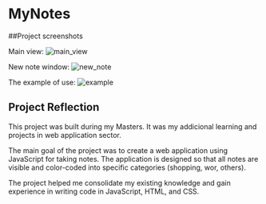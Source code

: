 # MyNotes
##Project screenshots

Main view:
![main_view](https://github.com/user-attachments/assets/b188ea81-7119-4a04-9e99-6fbbee6d1c07)

New note window:
![new_note](https://github.com/user-attachments/assets/cedeffc8-5b09-4815-bb24-3b38ab3e4db5)

The example of use:
![example](https://github.com/user-attachments/assets/bed141a6-96c8-445a-8b97-1b26a1d32cd5)

## Project Reflection

This project was built during my Masters. It was my addicional learning and projects in web application sector.

The main goal of the project was to create a web application using JavaScript for taking notes. The application is designed so that all notes are visible and color-coded into specific categories (shopping, wor, others).

The project helped me consolidate my existing knowledge and gain experience in writing code in JavaScript, HTML, and CSS. 

